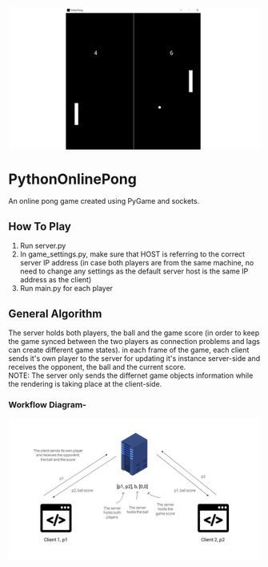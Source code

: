 ![Thumbnail](photos/thumbnail.png)

# PythonOnlinePong

An online pong game created using PyGame and sockets.

## How To Play
1. Run server.py
2. In game_settings.py, make sure that HOST is referring to the correct server IP address (in case both players are from the same machine, no need to change any settings as the default server host is the same IP address as the client)
3. Run main.py for each player

## General Algorithm
The server holds both players, the ball and the game score (in order to keep the game synced between the two players as connection problems and lags can create different game states).
in each frame of the game, each client sends it's own player to the server for updating it's instance server-side and receives the opponent, the ball and the current score.  
NOTE: The server only sends the differnet game objects information while the rendering is taking place at the client-side.

### Workflow Diagram-
![Workflow Diagram](photos/workflow_diagram.png)
